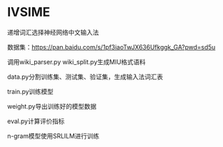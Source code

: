 # IVSIME
递增词汇选择神经网络中文输入法

数据集：https://pan.baidu.com/s/1pf3iaoTwJX636Ufkggk_GA?pwd=sd5u

调用wiki_parser.py wiki_split.py生成MIU格式语料

data.py分割训练集、测试集、验证集，生成输入法词汇表

train.py训练模型

weight.py导出训练好的模型数据

eval.py计算评价指标

n-gram模型使用SRLILM进行训练
